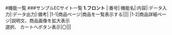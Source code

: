 #機能一覧
###サンプルECサイト一覧
**1.フロント**
|:番号|:機能名|:内容|:データ入力|:データ出力|:備考|
|1-1|商品ページ|商品を一覧表示する||||
|1-2|商品詳細ページ|説明文、商品画像を拡大表示<br>選択、
カートへボタン表示|〇|||
